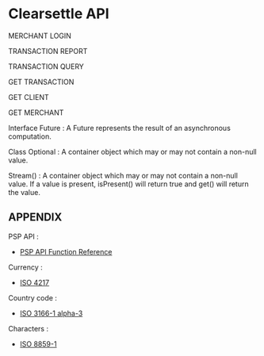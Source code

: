 # Clearsettle API

MERCHANT LOGIN

TRANSACTION REPORT

TRANSACTION QUERY

GET TRANSACTION

GET CLIENT

GET MERCHANT


Interface Future<V> : A Future represents the result of an asynchronous computation.

Class Optional<T> : A container object which may or may not contain a non-null value.

Stream() : A container object which may or may not contain a non-null value. If a value is present, isPresent() will return true and get() will return the value. 

## APPENDIX

PSP API :

- [PSP API Function Reference](http://docs.raima.com/rdm/current/C_UG/Content/PSPUG/PSPAPIReference.htm)

Currency : 

- [ISO 4217](http://www.xe.com/iso4217.php)

Country code :

- [ISO 3166-1 alpha-3](http://en.wikipedia.org/wiki/ISO_3166-1_alpha-3)

Characters :

- [ISO 8859-1](http://sites.utoronto.ca/webdocs/HTMLdocs/NewHTML/iso_table.html)

